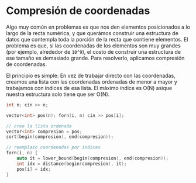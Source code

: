 # Compresión de coordenadas

Algo muy común en problemas es que nos den elementos posicionados a lo largo de
la recta numérica, y que querámos construir una estructura de datos que
contempla toda la porción de la recta que contiene elementos. El problema es
que, si las coordenadas de los elementos son muy grandes (por ejemplo, alrededor
de `10^9`), el costo de construir una estructura de ese tamaño es demasiado
grande. Para resolverlo, aplicamos compresión de coordenadas.

El principio es simple: En vez de trabajar directo con las coordenadas, creamos
una lista con las coordenadas ordenadas de menor a mayor y trabajamos con
indices de esa lista. El máximo índice es O(N) asique nuestra estructura solo
tiene que ser O(N).

```c++
int n; cin >> n;

vector<int> pos(n); forn(i, n) cin >> pos[i];

// creo la lista ordenada
vector<int> compresion = pos;
sort(begin(compresion), end(compresion));

// reemplazo coordenadas por indices
forn(i, n) {
	auto it = lower_bound(begin(compresion), end(compresion));
	int idx = distance(begin(compresion), it);
	pos[i] = idx;
}
```
